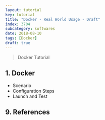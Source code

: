 ```yaml
---
layout: tutorial
key: tutorial
title: "Docker - Real World Usage - Draft"
index: 3704
subcategory: softwares
date: 2018-08-10
tags: [Docker]
draft: true
---
```


> Docker Tutorial

## 1. Docker
* Scenario
* Configuration Steps
* Launch and Test


## 9. References
